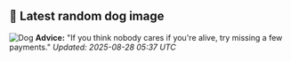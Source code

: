 ## 🐶 Latest random dog image
![Dog](https://images.dog.ceo/breeds/kuvasz/n02104029_4492.jpg)
**Advice:** "If you think nobody cares if you're alive, try missing a few payments."
*Updated: 2025-08-28 05:37 UTC*
